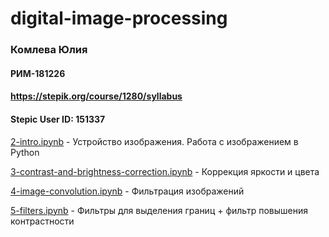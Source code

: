# digital-image-processing


### Комлева Юлия 
#### РИМ-181226
#### https://stepik.org/course/1280/syllabus
#### Stepic User ID: 151337

[2-intro.ipynb](2-intro.ipynb) - Устройство изображения. Работа с изображением в Python

[3-contrast-and-brightness-correction.ipynb](3-contrast-and-brightness-correction.ipynb) - Коррекция яркости и цвета

[4-image-convolution.ipynb](4-image-convolution.ipynb) - Фильтрация изображений

[5-filters.ipynb](5-filters.ipynb) - Фильтры для выделения границ + фильтр повышения контрастности


